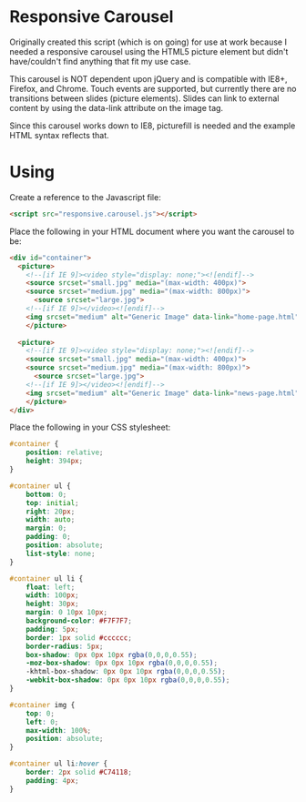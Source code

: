 Responsive Carousel
==================

Originally created this script (which is on going) for use at work because I needed a responsive carousel using the HTML5 picture element but didn't have/couldn't find anything that fit my use case.

This carousel is NOT dependent upon jQuery and is compatible with IE8+, Firefox, and Chrome.
Touch events are supported, but currently there are no transitions between slides (picture elements).
Slides can link to external content by using the data-link attribute on the image tag.

Since this carousel works down to IE8, picturefill is needed and the example HTML syntax reflects that.

Using
=====

Create a reference to the Javascript file:
```html
<script src="responsive.carousel.js"></script>
```
Place the following in your HTML document where you want the carousel to be:
```html
<div id="container">
  <picture>
  	<!--[if IE 9]><video style="display: none;"><![endif]-->
  	<source srcset="small.jpg" media="(max-width: 400px)">
  	<source srcset="medium.jpg" media="(max-width: 800px)">
      <source srcset="large.jpg">
  	<!--[if IE 9]></video><![endif]-->
  	<img srcset="medium" alt="Generic Image" data-link="home-page.html">
	</picture>
    
  <picture>
  	<!--[if IE 9]><video style="display: none;"><![endif]-->
  	<source srcset="small.jpg" media="(max-width: 400px)">
  	<source srcset="medium.jpg" media="(max-width: 800px)">
      <source srcset="large.jpg">
  	<!--[if IE 9]></video><![endif]-->
  	<img srcset="medium" alt="Generic Image" data-link="news-page.html">
	</picture>
</div>
```
Place the following in your CSS stylesheet:
```css
#container {
    position: relative;
    height: 394px;
}

#container ul {
    bottom: 0;
    top: initial;
    right: 20px;
    width: auto;
    margin: 0;
    padding: 0;
    position: absolute;
    list-style: none;
}

#container ul li {
    float: left;
    width: 100px;
    height: 30px;
    margin: 0 10px 10px;
    background-color: #F7F7F7;
    padding: 5px;
    border: 1px solid #cccccc;
    border-radius: 5px;
    box-shadow: 0px 0px 10px rgba(0,0,0,0.55);
    -moz-box-shadow: 0px 0px 10px rgba(0,0,0,0.55);
    -khtml-box-shadow: 0px 0px 10px rgba(0,0,0,0.55);
    -webkit-box-shadow: 0px 0px 10px rgba(0,0,0,0.55);
}

#container img {
    top: 0;
    left: 0;
    max-width: 100%;
    position: absolute;
}

#container ul li:hover {
    border: 2px solid #C74118;
    padding: 4px;
}
```
